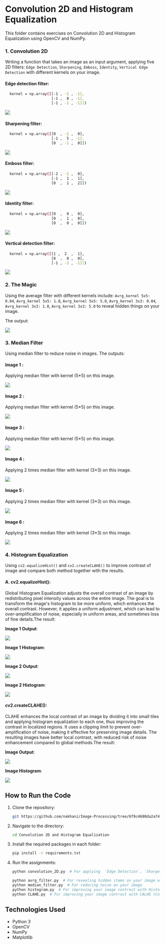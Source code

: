 # Convolution 2D and Histogram Equalization

 This folder contains exercises on Convolution 2D and Histogram Equalization using OpenCV and NumPy.


### 1. Convolution 2D
  Writing a function that takes an image as an input argument, applying five 2D filters: `Edge Detection`, `Sharpening`, `Emboss`, `Identity`, `Vertical Edge Detection` with different kernels on your image.

  #### Edge detection filter:
   ```bash
     kernel = np.array([[-1 , -1 , -1],
                        [-1 ,  8 , -1],
                        [-1 , -1 , -1]])
   ```
   <img src="Convolution 2D/Figure_1.png" >

  #### Sharpening filter:
   ```bash
     kernel = np.array([[0  , -1 ,  0],
                        [-1 ,  5 , -1],
                        [0  , -1 ,  0]])
   ```
   <img src="Convolution 2D/Figure_1.png">

  #### Emboss filter:
   ```bash
     kernel = np.array([[-2 , -1 ,  0],
                        [-1 ,  1 ,  1],
                        [0  ,  1 ,  2]])
   ```
   <img src="Convolution 2D/Figure_1.png">

  #### Identity filter:
   ```bash
     kernel = np.array([[0  ,  0 ,  0],
                        [0  ,  1 ,  0],
                        [0  ,  0 ,  0]])
   ```
   <img src="Convolution 2D/Figure_1.png">

  #### Vertical detection filter:
   ```bash
     kernel = np.array([[1 ,  2  ,  1],
                        [0  ,  0 ,  0], 
                        [-1 , -2 , -1]])
   ``` 
   <img src="Convolution 2D/Figure_1.png">

### 2. The Magic 
  Using the average filter with different kernels include: `Avrg_kernel 5x5: 0.04`, `Avrg_kernel 5x5: 1.0`, `Avrg_kernel 5x5: 5.0`, `Avrg_kernel 3x3: 0.04`, `Avrg_kernel 3x3: 1.0`, `Avrg_kernel 3x3: 5.0` to reveal hidden things on your image.

  The output:

   <img src="The Magic/Figure_1.png">

### 3. Median Filter
  Using median filter to reduce noise in images. The outputs:
   
  #### Image 1 :
  Applying median filter with kernel (5*5) on this image.

  <img src="Median filter/Outputs/Figure_1.png">

  #### Image 2 :
  Applying median filter with kernel (5*5) on this image.

  <img src="Median filter/Outputs/Figure_2.png">

  #### Image 3 :
  Applying median filter with kernel (5*5) on this image.

  <img src="Median filter/Outputs/Figure_3.png">

  #### Image 4 :
  Applying 2 times median filter with kernel (3*3) on this image.

  <img src="Median filter/Outputs/Figure_4.png">

  #### Image 5 :
  Applying 2 times median filter with kernel (3*3) on this image.

  <img src="Median filter/Outputs/Figure_5.png">

  #### Image 6 :
  Applying 2 times median filter with kernel (3*3) on this image.

  <img src="Median filter/Outputs/Figure_6.png">


### 4. Histogram Equalization
  Using `cv2.equalizeHist()` and `cv2.createCLAHE()` to improve contrast of image and compare both method together with the results.

  #### A. cv2.equalizeHist():
 
   Global Histogram Equalization adjusts the overall contrast of an image by redistributing pixel intensity values across the entire image. The goal is to transform the image's histogram to be more uniform, which enhances the overall contrast. However, it applies a uniform adjustment, which can lead to over-amplification of noise, especially in uniform areas, and sometimes loss of fine details.The result:
   
  **Image 1 Output**:
   
   <img src="Histogram Equalization/Outputs/Figure1.png" >

   **Image 1 Histogram**:

   <img src="Histogram Equalization/Outputs/image1_hist.png" >

  **Image 2 Output**:
   
   <img src="Histogram Equalization/Outputs/Figure_2.png" >

   **Image 2 Histogram**:

   <img src="Histogram Equalization/Outputs/image_hist.png" >
  

  #### cv2.createCLAHE():
 
   CLAHE enhances the local contrast of an image by dividing it into small tiles and applying histogram equalization to each one, thus improving the contrast in localized regions. It uses a clipping limit to prevent over-amplification of noise, making it effective for preserving image details. The resulting images have better local contrast, with reduced risk of noise enhancement compared to global methods.The result:
   
  **Image Output**:
   
   <img src="Histogram Equalization/Outputs/Figure_2CLAHE.png" >

   **Image Histogram**:

   <img src="Histogram Equalization/Outputs/CLAHE_imagehist.png" >



## How to Run the Code
1. Clone the repository:
   ```sh
   git https://github.com/nakhani/Image-Processing/tree/6f9c4680da2a74c63fc1c0b9ec062b85bd7d65e5/Convolution%202D%20and%20Histogram%20Equalization

2. Navigate to the directory:
   ```sh
   cd Convolution 2D and Histogram Equalization
   ```

3. Install the required packages in each folder:
   ```sh
   pip install -r requirements.txt
   ```

4. Run the assignments:
   ```sh
   python convolution_2D.py  # For applying  `Edge Detection`, `Sharpening`, `Emboss`, `Identity`, `Vertical Edge Detection` filter on your image

   python avrg_filter.py  # For revealing hidden items on your image with different kernel values
   python median_filter.py  # For reducing noise on your image
   python histogram.py  # For improving your image contrast with Histogram Equalization 
   python CLAHE.py  # For improving your image contrast with CALHE (Contrast Limited Adaptive Histogram Equalization)
   ```

## Technologies Used
- Python 3
- OpenCV
- NumPy
- Matplotlib
